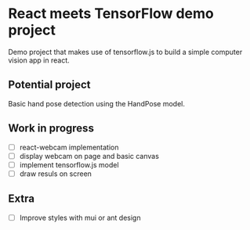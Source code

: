 # React meets TensorFlow demo project

Demo project that makes use of tensorflow.js to build a simple computer vision app in react.

## Potential project
Basic hand pose detection using the HandPose model.

## Work in progress

- [ ] react-webcam implementation
- [ ] display webcam on page and basic canvas
- [ ] implement tensorflow.js model
- [ ] draw resuls on screen

## Extra

- [ ] Improve styles with mui or ant design
